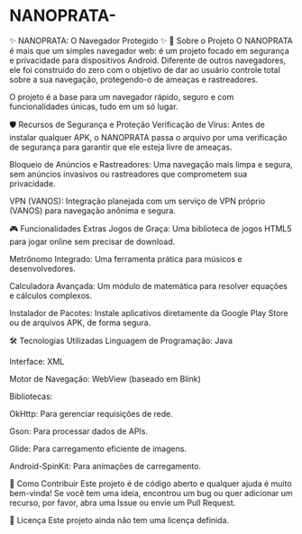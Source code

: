 # NANOPRATA-
✨ NANOPRATA: O Navegador Protegido ✨
🚀 Sobre o Projeto
O NANOPRATA é mais que um simples navegador web: é um projeto focado em segurança e privacidade para dispositivos Android. Diferente de outros navegadores, ele foi construído do zero com o objetivo de dar ao usuário controle total sobre a sua navegação, protegendo-o de ameaças e rastreadores.

O projeto é a base para um navegador rápido, seguro e com funcionalidades únicas, tudo em um só lugar.

🛡️ Recursos de Segurança e Proteção
Verificação de Vírus: Antes de instalar qualquer APK, o NANOPRATA passa o arquivo por uma verificação de segurança para garantir que ele esteja livre de ameaças.

Bloqueio de Anúncios e Rastreadores: Uma navegação mais limpa e segura, sem anúncios invasivos ou rastreadores que comprometem sua privacidade.

VPN (VANOS): Integração planejada com um serviço de VPN próprio (VANOS) para navegação anônima e segura.

🎮 Funcionalidades Extras
Jogos de Graça: Uma biblioteca de jogos HTML5 para jogar online sem precisar de download.

Metrônomo Integrado: Uma ferramenta prática para músicos e desenvolvedores.

Calculadora Avançada: Um módulo de matemática para resolver equações e cálculos complexos.

Instalador de Pacotes: Instale aplicativos diretamente da Google Play Store ou de arquivos APK, de forma segura.

🛠️ Tecnologias Utilizadas
Linguagem de Programação: Java

Interface: XML

Motor de Navegação: WebView (baseado em Blink)

Bibliotecas:

OkHttp: Para gerenciar requisições de rede.

Gson: Para processar dados de APIs.

Glide: Para carregamento eficiente de imagens.

Android-SpinKit: Para animações de carregamento.

🤝 Como Contribuir
Este projeto é de código aberto e qualquer ajuda é muito bem-vinda! Se você tem uma ideia, encontrou um bug ou quer adicionar um recurso, por favor, abra uma Issue ou envie um Pull Request.

📄 Licença
Este projeto ainda não tem uma licença definida.
